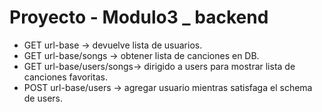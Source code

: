# Proyecto - Modulo3 _ backend

* GET url-base -> devuelve lista de usuarios.
* GET url-base/songs -> obtener lista de canciones en DB.
* GET url-base/users/songs-> dirigido a users para mostrar lista de canciones favoritas.
* POST url-base/users -> agregar usuario mientras satisfaga el schema de users.
